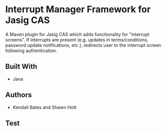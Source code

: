 # Interrupt Manager Framework for Jasig CAS
A Maven plugin for Jasig CAS which adds functionality for "interrupt screens". If interrupts are present (e.g. updates in 
terms/conditions, password update notifications, etc.), redirects user to the interrupt screen following authentication.

## Built With

- Java

## Authors
- Kendall Bates and Shawn Hott

## Test
